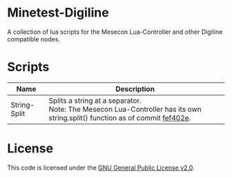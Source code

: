 # Minetest-Digiline

A collection of lua scripts for the Mesecon Lua-Controller and other Digiline compatible nodes.

# Scripts
| Name | Description |
|--|--|
| String-Split | Splits a string at a separator. <br /> Note: The Mesecon Lua-Controller has its own string.split() function as of commit [fef402e](https://github.com/minetest-mods/mesecons/commit/fef402e88a97ce61b3cb742d562e3568d0733942).

# License
This code is licensed under the [GNU General Public License v2.0](https://github.com/TheGreatMisconception/Minetest-Digiline/blob/main/LICENSE).

